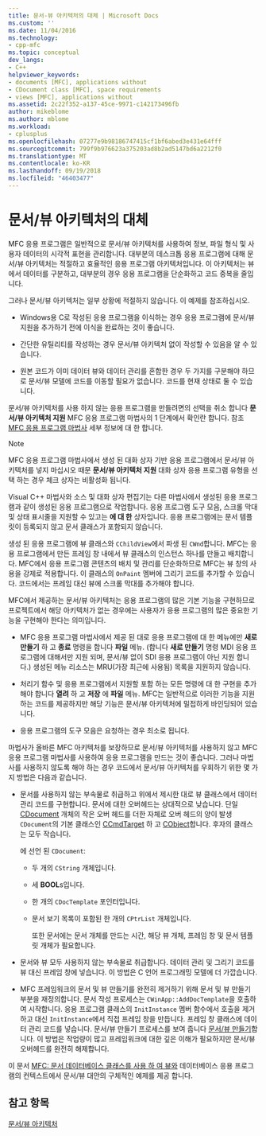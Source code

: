 ```yaml
---
title: 문서-뷰 아키텍처의 대체 | Microsoft Docs
ms.custom: ''
ms.date: 11/04/2016
ms.technology:
- cpp-mfc
ms.topic: conceptual
dev_langs:
- C++
helpviewer_keywords:
- documents [MFC], applications without
- CDocument class [MFC], space requirements
- views [MFC], applications without
ms.assetid: 2c22f352-a137-45ce-9971-c142173496fb
author: mikeblome
ms.author: mblome
ms.workload:
- cplusplus
ms.openlocfilehash: 07277e9b98186747415cf1bf6abed3e431e64fff
ms.sourcegitcommit: 799f9b976623a375203ad8b2ad5147bd6a2212f0
ms.translationtype: MT
ms.contentlocale: ko-KR
ms.lasthandoff: 09/19/2018
ms.locfileid: "46403477"
---
```

# <a name="alternatives-to-the-documentview-architecture"></a>문서/뷰 아키텍처의 대체

MFC 응용 프로그램은 일반적으로 문서/뷰 아키텍처를 사용하여 정보, 파일 형식 및 사용자 데이터의 시각적 표현을 관리합니다. 대부분의 데스크톱 응용 프로그램에 대해 문서/뷰 아키텍처는 적절하고 효율적인 응용 프로그램 아키텍처입니다. 이 아키텍처는 뷰에서 데이터를 구분하고, 대부분의 경우 응용 프로그램을 단순화하고 코드 중복을 줄입니다.

그러나 문서/뷰 아키텍처는 일부 상황에 적절하지 않습니다. 이 예제를 참조하십시오.

- Windows용 C로 작성된 응용 프로그램을 이식하는 경우 응용 프로그램에 문서/뷰 지원을 추가하기 전에 이식을 완료하는 것이 좋습니다.

- 간단한 유틸리티를 작성하는 경우 문서/뷰 아키텍처 없이 작성할 수 있음을 알 수 있습니다.

- 원본 코드가 이미 데이터 뷰와 데이터 관리를 혼합한 경우 두 가지를 구분해야 하므로 문서/뷰 모델에 코드를 이동할 필요가 없습니다. 코드를 현재 상태로 둘 수 있습니다.

문서/뷰 아키텍처를 사용 하지 않는 응용 프로그램을 만들려면의 선택을 취소 합니다 **문서/뷰 아키텍처 지원** MFC 응용 프로그램 마법사의 1 단계에서 확인란 합니다. 참조 [MFC 응용 프로그램 마법사](../mfc/reference/mfc-application-wizard.md) 세부 정보에 대 한 합니다.

> [!NOTE]
>  MFC 응용 프로그램 마법사에서 생성 된 대화 상자 기반 응용 프로그램에서 문서/뷰 아키텍처를 넣지 마십시오 때문 **문서/뷰 아키텍처 지원** 대화 상자 응용 프로그램 유형을 선택 하는 경우 체크 상자는 비활성화 됩니다.

Visual C++ 마법사와 소스 및 대화 상자 편집기는 다른 마법사에서 생성된 응용 프로그램과 같이 생성된 응용 프로그램으로 작업합니다. 응용 프로그램 도구 모음, 스크롤 막대 및 상태 표시줄을 지원할 수 있고는 **에 대 한** 상자입니다. 응용 프로그램에는 문서 템플릿이 등록되지 않고 문서 클래스가 포함되지 않습니다.

생성 된 응용 프로그램에 뷰 클래스와 `CChildView`에서 파생 된 `CWnd`합니다. MFC는 응용 프로그램에서 만든 프레임 창 내에서 뷰 클래스의 인스턴스 하나를 만들고 배치합니다. MFC에서 응용 프로그램 콘텐츠의 배치 및 관리를 단순화하므로 MFC는 뷰 창의 사용을 강제로 적용합니다. 이 클래스의 `OnPaint` 멤버에 그리기 코드를 추가할 수 있습니다. 코드에서는 프레임 대신 뷰에 스크롤 막대를 추가해야 합니다.

MFC에서 제공하는 문서/뷰 아키텍처는 응용 프로그램의 많은 기본 기능을 구현하므로 프로젝트에서 해당 아키텍처가 없는 경우에는 사용자가 응용 프로그램의 많은 중요한 기능을 구현해야 한다는 의미입니다.

- MFC 응용 프로그램 마법사에서 제공 된 대로 응용 프로그램에 대 한 메뉴에만 **새로 만들기** 하 고 **종료** 명령을 합니다 **파일** 메뉴. (합니다 **새로 만들기** 명령 MDI 응용 프로그램에 대해서만 지원 되며, 문서/뷰 없이 SDI 응용 프로그램이 아닌 지원 합니다.) 생성된 메뉴 리소스는 MRU(가장 최근에 사용됨) 목록을 지원하지 않습니다.

- 처리기 함수 및 응용 프로그램에서 지원할 포함 하는 모든 명령에 대 한 구현을 추가 해야 합니다 **열려** 하 고 **저장** 에 **파일** 메뉴. MFC는 일반적으로 이러한 기능을 지원하는 코드를 제공하지만 해당 기능은 문서/뷰 아키텍처에 밀접하게 바인딩되어 있습니다.

- 응용 프로그램의 도구 모음은 요청하는 경우 최소로 됩니다.

마법사가 올바른 MFC 아키텍처를 보장하므로 문서/뷰 아키텍처를 사용하지 않고 MFC 응용 프로그램 마법사를 사용하여 응용 프로그램을 만드는 것이 좋습니다. 그러나 마법사를 사용하지 않도록 해야 하는 경우 코드에서 문서/뷰 아키텍처를 우회하기 위한 몇 가지 방법은 다음과 같습니다.

- 문서를 사용하지 않는 부속물로 취급하고 위에서 제시한 대로 뷰 클래스에서 데이터 관리 코드를 구현합니다. 문서에 대한 오버헤드는 상대적으로 낮습니다. 단일 [CDocument](../mfc/reference/cdocument-class.md) 개체의 작은 오버 헤드를 더한 자체로 오버 헤드의 양이 발생 `CDocument`의 기본 클래스인 [CCmdTarget](../mfc/reference/ccmdtarget-class.md) 하 고 [CObject](../mfc/reference/cobject-class.md)합니다. 후자의 클래스는 모두 작습니다.

     에 선언 된 `CDocument`:

   - 두 개의 `CString` 개체입니다.

   - 세 **BOOL**s입니다.

   - 한 개의 `CDocTemplate` 포인터입니다.

   - 문서 보기 목록이 포함된 한 개의 `CPtrList` 개체입니다.

     또한 문서에는 문서 개체를 만드는 시간, 해당 뷰 개체, 프레임 창 및 문서 템플릿 개체가 필요합니다.

- 문서와 뷰 모두 사용하지 않는 부속물로 취급합니다. 데이터 관리 및 그리기 코드를 뷰 대신 프레임 창에 넣습니다. 이 방법은 C 언어 프로그래밍 모델에 더 가깝습니다.

- MFC 프레임워크의 문서 및 뷰 만들기를 완전히 제거하기 위해 문서 및 뷰 만들기 부분을 재정의합니다. 문서 작성 프로세스는 `CWinApp::AddDocTemplate`을 호출하여 시작합니다. 응용 프로그램 클래스의 `InitInstance` 멤버 함수에서 호출을 제거하고 대신 `InitInstance`에서 직접 프레임 창을 만듭니다. 프레임 창 클래스에 데이터 관리 코드를 넣습니다. 문서/뷰 만들기 프로세스를 보여 줍니다 [문서/뷰 만들기](../mfc/document-view-creation.md)합니다. 이 방법은 작업량이 많고 프레임워크에 대한 깊은 이해가 필요하지만 문서/뷰 오버헤드를 완전히 해제합니다.

이 문서 [MFC: 문서 데이터베이스 클래스를 사용 하 여 뷰와](../data/mfc-using-database-classes-without-documents-and-views.md) 데이터베이스 응용 프로그램의 컨텍스트에서 문서/뷰 대안의 구체적인 예제를 제공 합니다.

## <a name="see-also"></a>참고 항목

[문서/뷰 아키텍처](../mfc/document-view-architecture.md)

